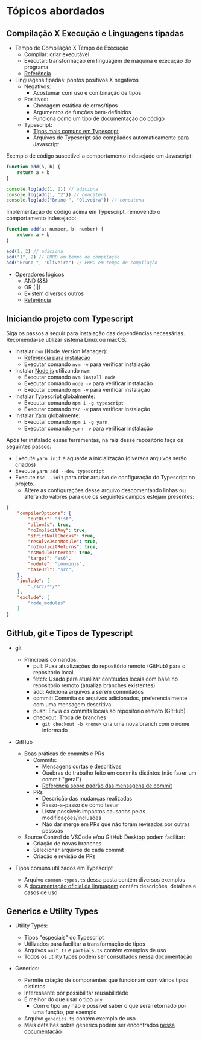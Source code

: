 # Tópicos abordados

## Compilação X Execução e Linguagens tipadas

- Tempo de Compilação X Tempo de Execução
  - Compilar: criar executável
  - Executar: transformação em linguagem de máquina e execução do programa
  - [Referência](https://www.baeldung.com/cs/runtime-vs-compile-time#:~:text=Compile%20time%20is%20the%20period,generally%20occurs%20after%20compile%20time.)
- Linguagens tipadas: pontos positivos X negativos
  - Negativos:
    - Acostumar com uso e combinação de tipos
  - Positivos:
    - Checagem estática de erros/tipos
    - Argumentos de funções bem-definidos
    - Funciona como um tipo de documentação do código
  - Typescript:
    - [Tipos mais comuns em Typescript](https://www.typescriptlang.org/docs/handbook/2/everyday-types.html)
    - Arquivos de Typescript são compilados automaticamente para Javascript

Exemplo de código suscetível a comportamento indesejado em Javascript:

```js
function add(a, b) {
    return a + b
}

console.log(add(1, 2)) // adiciona
console.log(add(1, "2")) // concatena
console.log(add("Bruno ", "Oliveira")) // concatena
```

Implementação do código acima em Typescript, removendo o comportamento indesejado:

```js
function add(a: number, b: number) {
    return a + b
}

add(1, 2) // adiciona
add("1", 2) // ERRO em tempo de compilação
add("Bruno ", "Oliveira") // ERRO em tempo de compilação
```

- Operadores lógicos
  - AND (&&)
  - OR (||)
  - Existem diversos outros
  - [Referência](https://dicasdeprogramacao.com.br/operadores-logicos/#:~:text=Os%20operadores%20l%C3%B3gicos%20s%C3%A3o%3A%20E,E%20N%C3%83O%2DOU%2DEXCLUSIVO.)

## Iniciando projeto com Typescript

Siga os passos a seguir para instalação das dependências necessárias.  
Recomenda-se utilizar sistema Linux ou macOS.

- Instalar `nvm` (Node Version Manager):
  - [Referência para instalação](https://github.com/nvm-sh/nvm#installing-and-updating)
  - Executar comando `nvm -v` para verificar instalação
- Instalar [Node.js](https://nodejs.org/en/about/) utilizando `nvm`:
  - Executar comando `nvm install node`
  - Executar comando `node -v` para verificar instalação
  - Executar comando `npm -v` para verificar instalação
- Instalar Typescript globalmente:
  - Executar comando `npm i -g typescript`
  - Executar comando `tsc -v` para verificar instalação
- Instalar [Yarn](https://yarnpkg.com/) globalmente:
  - Executar comando `npm i -g yarn`
  - Executar comando `yarn -v` para verificar instalação

Após ter instalado essas ferramentas, na raiz desse repositório faça os seguintes passos:

- Execute `yarn init` e aguarde a inicialização (diversos arquivos serão criados)
- Execute `yarn add --dev typescript`
- Execute `tsc --init` para criar arquivo de configuração do Typescript no projeto.
  - Altere as configurações desse arquivo descomentando linhas ou alterando valores para que os seguintes campos estejam presentes:

```json
{
    "compilerOptions": {
        "outDir": "dist",
        "allowJs": true,
        "noImplicitAny": true,
        "strictNullChecks": true,
        "resolveJsonModule": true,
        "noImplicitReturns": true,
        "esModuleInterop": true,
        "target": "es6",
        "module": "commonjs",
        "baseUrl": "src",
    },
    "include": [
        "./src/**/*"
    ],
    "exclude": [
        "node_modules"
    ]
}
```

## GitHub, git e Tipos de Typescript

- git
  - Principais comandos:
    - pull: Puxa atualizações do repositório remoto (GitHub) para o repositório local
    - fetch: Usado para atualizar conteúdos locais com base no repositório remoto (atualiza branches existentes)
    - add: Adiciona arquivos a serem commitados
    - commit: Commita os arquivos adicionados, preferencialmente com uma mensagem descritiva
    - push: Envia os commits locais ao repositório remoto (GitHub)
    - checkout: Troca de branches
      - `git checkout -b <nome>` cria uma nova branch com o nome informado
- GitHub
  - Boas práticas de commits e PRs
    - Commits:
      - Mensagens curtas e descritivas
      - Quebras do trabalho feito em commits distintos (não fazer um commit "geral")
      - [Referência sobre padrão das mensagens de commit](https://www.conventionalcommits.org/en/v1.0.0/)
    - PRs
      - Descrição das mudanças realizadas
      - Passo-a-passo de como testar
      - Listar possíveis impactos causados pelas modificações/inclusões
      - Não dar merge em PRs que não foram revisados por outras pessoas
  - Source Control do VSCode e/ou GitHub Desktop podem facilitar:
    - Criação de novas branches
    - Selecionar arquivos de cada commit
    - Criação e revisão de PRs

- Tipos comuns utilizados em Typescript
  - Arquivo `common-types.ts` dessa pasta contém diversos exemplos
  - A [documentação oficial da linguagem](https://www.typescriptlang.org/docs/handbook/2/everyday-types.html) contém descrições, detalhes e casos de uso

## Generics e Utility Types

- Utility Types:
  - Tipos "especiais" do Typescript
  - Utilizados para facilitar a transformação de tipos
  - Arquivos `omit.ts` e `partials.ts` contém exemplos de uso
  - Todos os utility types podem ser consultados [nessa documentação](https://www.typescriptlang.org/docs/handbook/utility-types.html)

- Generics:
  - Permite criação de componentes que funcionam com vários tipos distintos
  - Interessante por possibilitar reusabilidade
  - É melhor do que usar o tipo `any`
    - Com o tipo `any` não é possível saber o que será retornado por uma função, por exemplo
  - Arquivo `generics.ts` contém exemplo de uso
  - Mais detalhes sobre generics podem ser encontrados [nessa documentação](https://www.typescriptlang.org/docs/handbook/2/generics.html)
